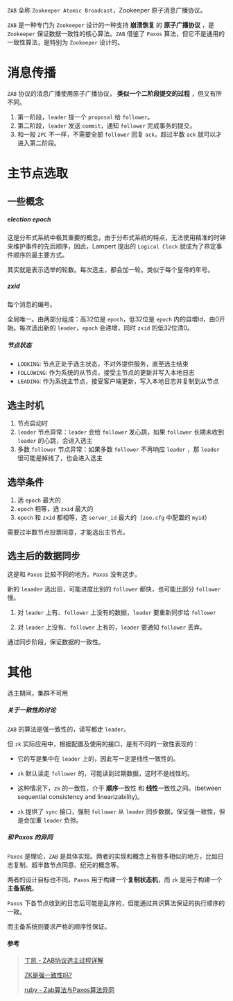 `ZAB` 全称 `Zookeeper Atomic Broadcast`，Zookeeper 原子消息广播协议。

`ZAB` 是一种专门为 `Zookeeper` 设计的一种支持 **崩溃恢复** 的 **原子广播协议** ，是 `Zookeeper` 保证数据一致性的核心算法。`ZAB` 借鉴了 `Paxos` 算法，但它不是通用的一致性算法，是特别为 `Zookeeper` 设计的。





# 消息传播

`ZAB` 协议的消息广播使用原子广播协议， **类似一个二阶段提交的过程** ，但又有所不同。

1. 第一阶段，`leader` 提一个 `proposal` 给 `follower`。
2. 第二阶段，`leader` 发送 `commit`，通知 `follower` 完成事务的提交。
3. 和一般 `2PC` 不一样，不需要全部 `follower` 回复 `ack`，超过半数 `ack` 就可以才进入第二阶段。





# 主节点选取

## 一些概念

##### election epoch

这是分布式系统中极其重要的概念，由于分布式系统的特点，无法使用精准的时钟来维护事件的先后顺序，因此，Lampert 提出的 `Logical Clock` 就成为了界定事件顺序的最主要方式。

其实就是表示选举的轮数。每次选主，都会加一轮。类似于每个皇帝的年号。



##### zxid

每个消息的编号。

全局唯一。由两部分组成：高32位是 `epoch`，低32位是 `epoch` 内的自增id，由0开始。每次选出新的 `leader`，`epoch` 会递增，同时 `zxid` 的低32位清0。



##### 节点状态

- `LOOKING`: 节点正处于选主状态，不对外提供服务，直至选主结束
- `FOLLOWING`: 作为系统的从节点，接受主节点的更新并写入本地日志
- `LEADING`: 作为系统主节点，接受客户端更新，写入本地日志并复制到从节点





## 选主时机

1. 节点启动时
2. `leader` 节点异常：`leader` 会给 `follower` 发心跳，如果 `follower` 长期未收到 `leader` 的心跳，会进入选主
3. 多数 `follower` 节点异常：如果多数 `follower` 不再响应 `leader` ，那 `leader` 很可能是掉线了，也会进入选主





## 选举条件

1. 选 `epoch` 最大的
2. `epoch` 相等，选 `zxid` 最大的
3. `epoch` 和 `zxid` 都相等，选 `server_id` 最大的（`zoo.cfg` 中配置的 `myid`）

需要过半数节点投票同意，才能选出主节点。





## 选主后的数据同步

这是和 `Paxos` 比较不同的地方。`Paxos` 没有这步。

新的 `leaader` 选出后，可能进度比别的 `follower` 都快，也可能比部分 `follower` 慢。

1. 对 `leader` 上有、`follower` 上没有的数据，`leader` 要重新同步给 `follower`

2. 对 `leader` 上没有、`follower` 上有的，`leader` 要通知 `follower` 丢弃。

通过同步阶段，保证数据的一致性。





# 其他

选主期间，集群不可用



##### 关于一致性的讨论

`ZAB` 的算法是强一致性的，读写都走 `leader`。

但 `zk` 实际应用中，根据配置及使用的接口，是有不同的一致性表现的：

- 它的写是集中在 `leader` 上的，因此写一定是线性一致性的。

- `zk` 默认读走 `follower` 的，可能读到过期数据，这时不是线性的。

- 这种情况下，`zk` 的一致性，介于 **顺序**一致性 和 **线性**一致性之间。(between sequential consistency and linearizability)。
- `zk` 提供了 `sync` 接口，强制 `follower` 从 `leader` 同步数据，保证强一致性，但是会加重 `leader` 负担。



##### 和 Paxos 的异同

`Paxos` 是理论，`ZAB` 是具体实现。两者的实现和概念上有很多相似的地方，比如日志复制、超半数节点同意、纪元的概念等。

两者的设计目标也不同，`Paxos` 用于构建一个**复制状态机**，而 `zk` 是用于构建一个**主备系统**。

`Paxos` 下各节点收到的日志后可能是乱序的，但能通过共识算法保证的执行顺序的一致。

而主备系统则要求严格的顺序性保证。





#### 参考

> [丁凯 - ZAB协议选主过程详解](https://zhuanlan.zhihu.com/p/27335748)
>
> [ZK是强一致性吗?](https://www.zhihu.com/question/455703356)
>
> [ruby - Zab算法与Paxos算法异同](https://www.dazhuanlan.com/rubytoto/topics/1278313)


